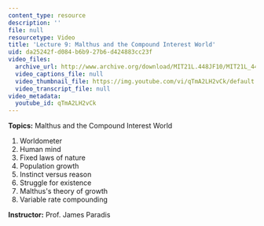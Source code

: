 ```yaml
---
content_type: resource
description: ''
file: null
resourcetype: Video
title: 'Lecture 9: Malthus and the Compound Interest World'
uid: da25242f-d084-b6b9-27b6-d424883cc23f
video_files:
  archive_url: http://www.archive.org/download/MIT21L.448JF10/MIT21L_448JF10_lec09_300k.mp4
  video_captions_file: null
  video_thumbnail_file: https://img.youtube.com/vi/qTmA2LH2vCk/default.jpg
  video_transcript_file: null
video_metadata:
  youtube_id: qTmA2LH2vCk
---
```


**Topics:** Malthus and the Compound Interest World

1.  Worldometer
2.  Human mind
3.  Fixed laws of nature
4.  Population growth
5.  Instinct versus reason
6.  Struggle for existence
7.  Malthus's theory of growth
8.  Variable rate compounding

**Instructor:** Prof. James Paradis